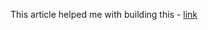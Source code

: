 This article helped me with building this - [link](https://stackoverflow.com/questions/25888396/how-to-get-latitude-longitude-with-python)
